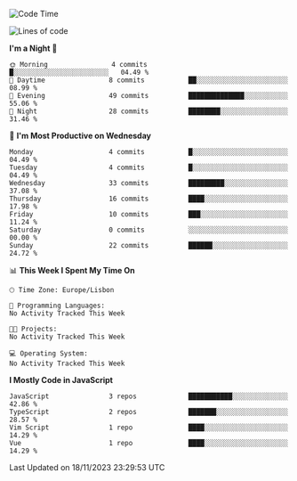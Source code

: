 <!--START_SECTION:waka-->
![Code Time](http://img.shields.io/badge/Code%20Time-32%20hrs%2039%20mins-blue)

![Lines of code](https://img.shields.io/badge/From%20Hello%20World%20I%27ve%20Written-604.9%20thousand%20lines%20of%20code-blue)

**I'm a Night 🦉** 

```text
🌞 Morning                4 commits           █░░░░░░░░░░░░░░░░░░░░░░░░   04.49 % 
🌆 Daytime                8 commits           ██░░░░░░░░░░░░░░░░░░░░░░░   08.99 % 
🌃 Evening                49 commits          ██████████████░░░░░░░░░░░   55.06 % 
🌙 Night                  28 commits          ████████░░░░░░░░░░░░░░░░░   31.46 % 
```
📅 **I'm Most Productive on Wednesday** 

```text
Monday                   4 commits           █░░░░░░░░░░░░░░░░░░░░░░░░   04.49 % 
Tuesday                  4 commits           █░░░░░░░░░░░░░░░░░░░░░░░░   04.49 % 
Wednesday                33 commits          █████████░░░░░░░░░░░░░░░░   37.08 % 
Thursday                 16 commits          ████░░░░░░░░░░░░░░░░░░░░░   17.98 % 
Friday                   10 commits          ███░░░░░░░░░░░░░░░░░░░░░░   11.24 % 
Saturday                 0 commits           ░░░░░░░░░░░░░░░░░░░░░░░░░   00.00 % 
Sunday                   22 commits          ██████░░░░░░░░░░░░░░░░░░░   24.72 % 
```


📊 **This Week I Spent My Time On** 

```text
🕑︎ Time Zone: Europe/Lisbon

💬 Programming Languages: 
No Activity Tracked This Week

🐱‍💻 Projects: 
No Activity Tracked This Week

💻 Operating System: 
No Activity Tracked This Week
```

**I Mostly Code in JavaScript** 

```text
JavaScript               3 repos             ███████████░░░░░░░░░░░░░░   42.86 % 
TypeScript               2 repos             ███████░░░░░░░░░░░░░░░░░░   28.57 % 
Vim Script               1 repo              ████░░░░░░░░░░░░░░░░░░░░░   14.29 % 
Vue                      1 repo              ████░░░░░░░░░░░░░░░░░░░░░   14.29 % 
```




 Last Updated on 18/11/2023 23:29:53 UTC
<!--END_SECTION:waka-->
